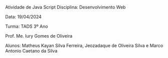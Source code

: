 Atividade de Java Script
Disciplina: Desenvolvimento Web

Data: 19/04/2024

Turma: TADS 3º Ano

Prof. Me. Iury Gomes de Oliveira

Alunos: Matheus Kayan Silva Ferreira, Jeozadaque de Oliveira Silva e Marco Antonio Caetano da Silva
